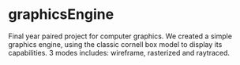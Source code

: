 # graphicsEngine
Final year paired project for computer graphics. We created a simple graphics engine, using the classic cornell box model to display its capabilities. 3 modes includes: wireframe, rasterized and raytraced.
